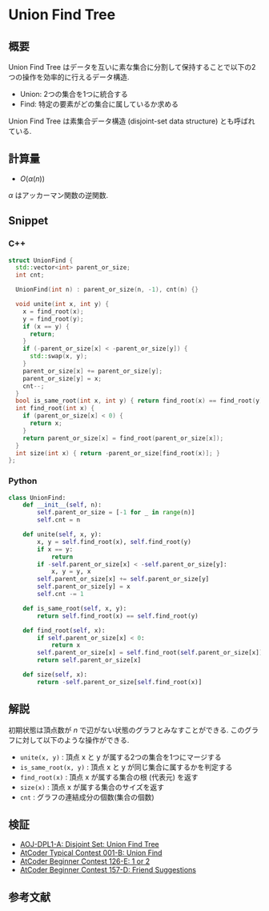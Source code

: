 # Union Find Tree

## 概要

Union Find Tree はデータを互いに素な集合に分割して保持することで以下の2つの操作を効率的に行えるデータ構造.

* Union: 2つの集合を1つに統合する
* Find: 特定の要素がどの集合に属しているか求める

Union Find Tree は素集合データ構造 (disjoint-set data structure) とも呼ばれている.

## 計算量

* $O(\alpha(n))$

$\alpha$ はアッカーマン関数の逆関数.

## Snippet

### C++

```cpp
struct UnionFind {
  std::vector<int> parent_or_size;
  int cnt;

  UnionFind(int n) : parent_or_size(n, -1), cnt(n) {}

  void unite(int x, int y) {
    x = find_root(x);
    y = find_root(y);
    if (x == y) {
      return;
    }
    if (-parent_or_size[x] < -parent_or_size[y]) {
      std::swap(x, y);
    }
    parent_or_size[x] += parent_or_size[y];
    parent_or_size[y] = x;
    cnt--;
  }
  bool is_same_root(int x, int y) { return find_root(x) == find_root(y); }
  int find_root(int x) {
    if (parent_or_size[x] < 0) {
      return x;
    }
    return parent_or_size[x] = find_root(parent_or_size[x]);
  }
  int size(int x) { return -parent_or_size[find_root(x)]; }
};
```

### Python

```python
class UnionFind:
    def __init__(self, n):
        self.parent_or_size = [-1 for _ in range(n)]
        self.cnt = n

    def unite(self, x, y):
        x, y = self.find_root(x), self.find_root(y)
        if x == y:
            return
        if -self.parent_or_size[x] < -self.parent_or_size[y]:
            x, y = y, x
        self.parent_or_size[x] += self.parent_or_size[y]
        self.parent_or_size[y] = x
        self.cnt -= 1

    def is_same_root(self, x, y):
        return self.find_root(x) == self.find_root(y)

    def find_root(self, x):
        if self.parent_or_size[x] < 0:
            return x
        self.parent_or_size[x] = self.find_root(self.parent_or_size[x])
        return self.parent_or_size[x]

    def size(self, x):
        return -self.parent_or_size[self.find_root(x)]
```

## 解説

初期状態は頂点数が $n$ で辺がない状態のグラフとみなすことができる.
このグラフに対して以下のような操作ができる.

* `unite(x, y)` : 頂点 x と y が属する2つの集合を1つにマージする
* `is_same_root(x, y)` : 頂点 x と y が同じ集合に属するかを判定する
* `find_root(x)` : 頂点 x が属する集合の根 (代表元) を返す
* `size(x)` : 頂点 x が属する集合のサイズを返す
* `cnt` : グラフの連結成分の個数(集合の個数)

## 検証

* [AOJ-DPL1-A: Disjoint Set: Union Find Tree](../solution/AOJ-DPL1-A.html)
* [AtCoder Typical Contest 001-B: Union Find](../solution/ATC001-B.html)
* [AtCoder Beginner Contest 126-E: 1 or 2](../solution/ABC126-E.html)
* [AtCoder Beginner Contest 157-D: Friend Suggestions](../solution/ABC157-D.html)

## 参考文献


